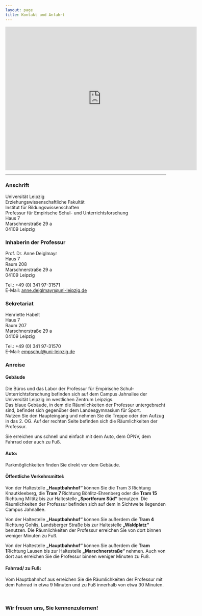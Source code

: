 ```yaml
---
layout: page
title: Kontakt und Anfahrt
---
```


<iframe src="https://www.google.com/maps/embed?pb=!1m18!1m12!1m3!1d2492.4769172858187!2d12.351690976664846!3d51.3391403229812!2m3!1f0!2f0!3f0!3m2!1i1024!2i768!4f13.1!3m3!1m2!1s0x47a6f78fcb991d2f%3A0x82e8f0325404a93a!2sMarschnerstra%C3%9Fe%2029a%2C%2004109%20Leipzig!5e0!3m2!1sde!2sde!4v1698654241807!5m2!1sde!2sde" width="600" height="450" style="border:0;" allowfullscreen="" loading="lazy" referrerpolicy="no-referrer-when-downgrade"></iframe>

<hr>

<div class="row">
    <div class="4u 12u$(medium)">
        <h3>Anschrift</h3>
        <p>Universität Leipzig<br>Erziehungswissenschaftliche Fakultät<br>
        Institut für Bildungswissenschaften<br>
        Professur für Empirische Schul- und Unterrichtsforschung<br>
	Haus 7<br>
       	Marschnerstraße 29 a<br>
        04109 Leipzig</p></div>	
    <div class="4u 12u$(medium)">
        <h3>Inhaberin der Professur</h3>
        <p>Prof. Dr. Anne Deiglmayr<br>
        Haus 7<br>
	Raum 208<br>
        Marschnerstraße 29 a<br>
        04109 Leipzig</p>
        <p>Tel.: +49 (0) 341 97-31571<br> 
        E-Mail: <a href="anne.deiglmayr@uni-leipzig.de">anne.deiglmayr@uni-leipzig.de</a></div>
    <div class="4u$ 12u$(medium)">
        <h3>Sekretariat</h3>
        <p>Henriette Habelt<br>
        Haus 7<br>
	Raum 207<br>
        Marschnerstraße 29 a<br>
        04109 Leipzig</p>
        <p>Tel.: +49 (0) 341 97-31570<br>  
        E-Mail: <a href="empschul@uni-leipzig.de">empschul@uni-leipzig.de</a></p></div>
</div>

<h3>Anreise</h3>  

<h4>Gebäude</h4>
<p>Die Büros und das Labor der Professur für Empirische Schul- Unterrichtsforschung befinden sich auf dem Campus Jahnallee der Universität Leipzig im westlichen Zentrum Leipzigs.<br>
Das blaue Gebäude, in dem die Räumlichkeiten der Professur untergebracht sind, befindet sich gegenüber dem Landesgymnasium für Sport.<br>
Nutzen Sie den Haupteingang und nehmen Sie die Treppe oder den Aufzug in das 2. OG. Auf der rechten Seite befinden sich die Räumlichkeiten der Professur.</p>
		
<p>Sie erreichen uns schnell und einfach mit dem Auto, dem ÖPNV, dem Fahrrad oder auch zu Fuß.</p>

<h4>Auto:</h4>
<p>Parkmöglichkeiten finden Sie direkt vor dem Gebäude.<p> 

<h4>Öffentliche Verkehrsmittel:</h4>
<p>Von der Haltestelle <b>„Hauptbahnhof“</b> können Sie die <b></b>Tram 3</b> Richtung Knautkleeberg, die <b>Tram 7 </b> Richtung Böhlitz-Ehrenberg oder die <b>Tram 15</b> Richtung Miltitz bis zur Haltestelle <b>„Sportforum Süd“</b> benutzen. Die Räumlichkeiten der Professur befinden sich auf dem in Sichtweite liegenden Campus Jahnallee.</p>

<p>Von der Haltestelle <b>„Hauptbahnhof“</b> können Sie außerdem die <b>Tram 4</b> Richtung Gohlis, Landsberger Straße bis zur Haltestelle <b>„Waldplatz“</b> benutzen. Die Räumlichkeiten der Professur erreichen Sie von dort binnen weniger Minuten zu Fuß.</p>

<p>Von der Haltestelle <b>„Hauptbahnhof“</b> können Sie außerdem die <b>Tram 1</b>Richtung Lausen bis zur Haltestelle <b>„Marschnerstraße“</b> nehmen. Auch von dort aus erreichen Sie die Professur binnen weniger Minuten zu Fuß.</p>

<h4>Fahrrad/ zu Fuß:</h4>
<p>Vom Hauptbahnhof aus erreichen Sie die Räumlichkeiten der Professur mit dem Fahrrad in etwa 9 Minuten und zu Fuß innerhalb von etwa 30 Minuten.</p>

<p>&nbsp;</p>

<h3>Wir freuen uns, Sie kennenzulernen!</h3> 
